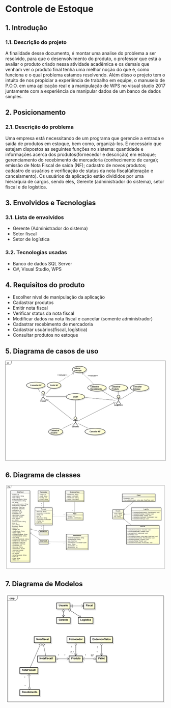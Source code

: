 # Controle de Estoque

## 1. Introdução

### 1.1. Descrição do projeto

A finalidade desse documento, é montar uma analise do problema a ser resolvido, para que o desenvolvimento do
produto, o professor que está a avaliar o produto criado nessa atividade acadêmica e os demais que venham ver o produto final tenha uma melhor noção do que é, como funciona e o qual problema estamos resolvendo. Além disso o projeto tem o intuito de nos propiciar a experiência de trabalho em equipe, o manuseio de P.O.O. em uma aplicação real e a manipulação de WPS no visual studio 2017 juntamente com a experiência de manipular dados de um banco de dados simples.

## 2. Posicionamento

### 2.1. Descrição do problema

Uma empresa está necessitando de um programa que gerencie a entrada e saída de produtos em estoque, bem como, organizá-los. É necessário que estejam dispostos as seguintes funções no sistema: quantidade e informações acerca dos produtos(fornecedor e descrição) em estoque; gerenciamento do recebimento de mercadoria (conhecimento de carga); emissão de Nota Fiscal de saída (NF); cadastro de novos produtos; cadastro de usuários e verificação de status da nota fiscal(alteração e cancelamento). Os usuários da aplicação estão divididos por uma hierarquia de cargos, sendo eles, Gerente (administrador do sistema), setor fiscal e de logística.

## 3. Envolvidos e Tecnologias

### 3.1. Lista de envolvidos

* Gerente (Administrador do sistema)
* Setor fiscal
* Setor de logística

### 3.2. Tecnologias usadas

* Banco de dados SQL Server
* C#, Visual Studio, WPS

## 4. Requisitos do produto

* Escolher nível de manipulação da aplicação
* Cadastrar produtos
* Emitir nota fiscal
* Verificar status da nota fiscal
* Modificar dados na nota fiscal e cancelar (somente administrador)
* Cadastrar recebimento de mercadoria
* Cadastrar usuários(fiscal, logística)
* Consultar produtos no estoque

## 5. Diagrama de casos de uso

![Diagrama-casos-de-uso](Documents/img/diagrama-casos-de-uso.png)

## 6. Diagrama de classes

![Diagrama_de_classes](Documents/img/diagrama_classes.PNG)

## 7. Diagrama de Modelos

![Diagrama_de_modelos](Documents/img/diagrama_modelo.png)